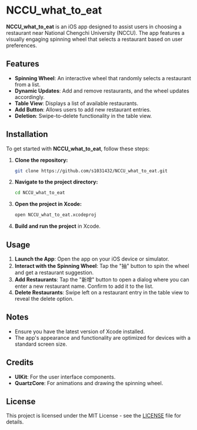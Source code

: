 # NCCU_what_to_eat

**NCCU_what_to_eat** is an iOS app designed to assist users in choosing a restaurant near National Chengchi University (NCCU). The app features a visually engaging spinning wheel that selects a restaurant based on user preferences.

## Features

- **Spinning Wheel**: An interactive wheel that randomly selects a restaurant from a list.
- **Dynamic Updates**: Add and remove restaurants, and the wheel updates accordingly.
- **Table View**: Displays a list of available restaurants.
- **Add Button**: Allows users to add new restaurant entries.
- **Deletion**: Swipe-to-delete functionality in the table view.

## Installation

To get started with **NCCU_what_to_eat**, follow these steps:

1. **Clone the repository:**

    ```bash
    git clone https://github.com/s1031432/NCCU_what_to_eat.git
    ```

2. **Navigate to the project directory:**

    ```bash
    cd NCCU_what_to_eat
    ```

3. **Open the project in Xcode:**

    ```bash
    open NCCU_what_to_eat.xcodeproj
    ```

4. **Build and run the project** in Xcode.

## Usage

1. **Launch the App**: Open the app on your iOS device or simulator.
2. **Interact with the Spinning Wheel**: Tap the "抽" button to spin the wheel and get a restaurant suggestion.
3. **Add Restaurants**: Tap the "新增" button to open a dialog where you can enter a new restaurant name. Confirm to add it to the list.
4. **Delete Restaurants**: Swipe left on a restaurant entry in the table view to reveal the delete option.

## Notes

- Ensure you have the latest version of Xcode installed.
- The app's appearance and functionality are optimized for devices with a standard screen size.

## Credits

- **UIKit**: For the user interface components.
- **QuartzCore**: For animations and drawing the spinning wheel.

## License

This project is licensed under the MIT License - see the [LICENSE](LICENSE) file for details.


